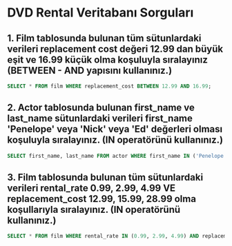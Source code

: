# DVD Rental Veritabanı Sorguları

## 1. Film tablosunda bulunan tüm sütunlardaki verileri replacement cost değeri 12.99 dan büyük eşit ve 16.99 küçük olma koşuluyla sıralayınız (BETWEEN - AND yapısını kullanınız.)

```sql
SELECT * FROM film WHERE replacement_cost BETWEEN 12.99 AND 16.99;
```

## 2. Actor tablosunda bulunan first_name ve last_name sütunlardaki verileri first_name 'Penelope' veya 'Nick' veya 'Ed' değerleri olması koşuluyla sıralayınız. (IN operatörünü kullanınız.)
```sql
SELECT first_name, last_name FROM actor WHERE first_name IN ('Penelope', 'Nick', 'Ed');
```

## 3. Film tablosunda bulunan tüm sütunlardaki verileri rental_rate 0.99, 2.99, 4.99 VE replacement_cost 12.99, 15.99, 28.99 olma koşullarıyla sıralayınız. (IN operatörünü kullanınız.)

```sql
SELECT * FROM film WHERE rental_rate IN (0.99, 2.99, 4.99) AND replacement_cost IN (12.99, 15.99, 28.99);
```

